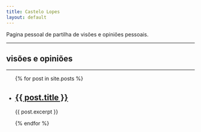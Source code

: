 ```yaml
---
title: Castelo Lopes
layout: default
---
```


Pagina pessoal de partilha de visões e opiniões pessoais.

---

## visões e opiniões

---

<ul>
  {% for post in site.posts %}
    <li>
      <h2><a href="{{ post.url }}">{{ post.title }}</a></h2>
      <p>{{ post.excerpt }}</p>
    </li>
  {% endfor %}
</ul>


